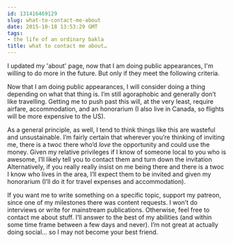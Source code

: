 ```yaml
---
id: 131416469129
slug: what-to-contact-me-about
date: 2015-10-18 13:53:29 GMT
tags:
- the life of an ordinary bakla
title: what to contact me about…
---
```

I updated my 'about' page, now that I am doing public appearances, I'm willing to do more in the future. But only if they meet the following criteria.

Now that I am doing public appearances, I will consider doing a thing depending on what that thing is. I’m still agoraphobic and generally don’t like travelling. Getting me to push past this will, at the very least, require airfare, accommodation, and an honorarium (I also live in Canada, so flights will be more expensive to the US).

As a general principle, as well, I tend to think things like this are wasteful and unsustainable. I’m fairly certain that wherever you’re thinking of inviting me, there is a twoc there who’d *love* the opportunity and could use the money. Given my relative privileges if I know of someone local to you who is awesome, I’ll likely tell you to contact them and turn down the invitation Alternatively, if you really really insist on me being there and there is a twoc I know who lives in the area, I’ll expect them to be invited and given my honorarium (I’ll do it for travel expenses and accommodation).

If you want me to write something on a specific topic, support my patreon, since one of my milestones there was content requests. I won’t do interviews or write for mainstream publications. Otherwise, feel free to contact me about stuff. I’ll answer to the best of my abilities (and within some time frame between a few days and never). I’m not great at actually doing social… so I may not become your best friend.